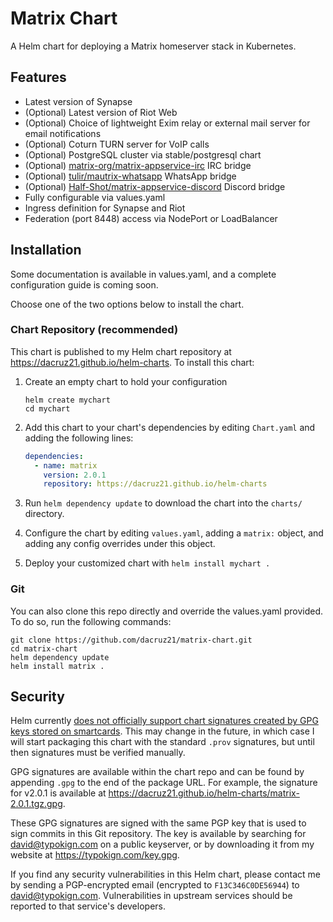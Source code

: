 # Matrix Chart

A Helm chart for deploying a Matrix homeserver stack in Kubernetes.

## Features

- Latest version of Synapse
- (Optional) Latest version of Riot Web
- (Optional) Choice of lightweight Exim relay or external mail server for email notifications
- (Optional) Coturn TURN server for VoIP calls
- (Optional) PostgreSQL cluster via stable/postgresql chart
- (Optional) [matrix-org/matrix-appservice-irc](https://github.com/matrix-org/matrix-appservice-irc) IRC bridge
- (Optional) [tulir/mautrix-whatsapp](https://github.com/tulir/mautrix-whatsapp) WhatsApp bridge
- (Optional) [Half-Shot/matrix-appservice-discord](https://github.com/Half-Shot/matrix-appservice-discord) Discord bridge
- Fully configurable via values.yaml
- Ingress definition for Synapse and Riot
- Federation (port 8448) access via NodePort or LoadBalancer

## Installation

Some documentation is available in values.yaml, and a complete configuration guide is coming soon.

Choose one of the two options below to install the chart.

### Chart Repository (recommended)

This chart is published to my Helm chart repository at https://dacruz21.github.io/helm-charts. To install this chart:

1. Create an empty chart to hold your configuration

    ```shell script
    helm create mychart
    cd mychart
    ```

1. Add this chart to your chart's dependencies by editing `Chart.yaml` and adding the following lines:

    ```yaml
    dependencies:
      - name: matrix
        version: 2.0.1
        repository: https://dacruz21.github.io/helm-charts
    ```

1. Run `helm dependency update` to download the chart into the `charts/` directory.

1. Configure the chart by editing `values.yaml`, adding a `matrix:` object, and adding any config overrides under this object.

1. Deploy your customized chart with `helm install mychart .`

### Git

You can also clone this repo directly and override the values.yaml provided. To do so, run the following commands:

```shell script
git clone https://github.com/dacruz21/matrix-chart.git
cd matrix-chart
helm dependency update
helm install matrix .
```

## Security
Helm currently [does not officially support chart signatures created by GPG keys stored on smartcards](https://github.com/helm/helm/issues/2843#issuecomment-379532906). This may change in the future, in which case I will start packaging this chart with the standard `.prov` signatures, but until then signatures must be verified manually.

GPG signatures are available within the chart repo and can be found by appending `.gpg` to the end of the package URL. For example, the signature for v2.0.1 is available at https://dacruz21.github.io/helm-charts/matrix-2.0.1.tgz.gpg.

These GPG signatures are signed with the same PGP key that is used to sign commits in this Git repository. The key is available by searching for david@typokign.com on a public keyserver, or by downloading it from my website at https://typokign.com/key.gpg.

If you find any security vulnerabilities in this Helm chart, please contact me by sending a PGP-encrypted email (encrypted to `F13C346C0DE56944`) to david@typokign.com. Vulnerabilities in upstream services should be reported to that service's developers.
